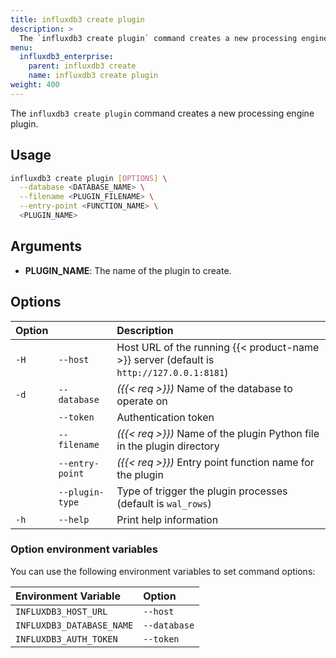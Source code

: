 ```yaml
---
title: influxdb3 create plugin
description: >
  The `influxdb3 create plugin` command creates a new processing engine plugin.
menu:
  influxdb3_enterprise:
    parent: influxdb3 create
    name: influxdb3 create plugin
weight: 400
---
```


The `influxdb3 create plugin` command creates a new processing engine plugin.

## Usage

<!--pytest.mark.skip-->

```bash
influxdb3 create plugin [OPTIONS] \
  --database <DATABASE_NAME> \
  --filename <PLUGIN_FILENAME> \
  --entry-point <FUNCTION_NAME> \
  <PLUGIN_NAME>
```

## Arguments

- **PLUGIN_NAME**: The name of the plugin to create.

## Options

| Option |                 | Description                                                                              |
| :----- | :-------------- | :--------------------------------------------------------------------------------------- |
| `-H`   | `--host`        | Host URL of the running {{< product-name >}} server (default is `http://127.0.0.1:8181`) |
| `-d`   | `--database`    | _({{< req >}})_ Name of the database to operate on                                       |
|        | `--token`       | Authentication token                                                                     |
|        | `--filename`    | _({{< req >}})_ Name of the plugin Python file in the plugin directory                   |
|        | `--entry-point` | _({{< req >}})_ Entry point function name for the plugin                                 |
|        | `--plugin-type` | Type of trigger the plugin processes (default is `wal_rows`)                             |
| `-h`   | `--help`        | Print help information                                                                   |

### Option environment variables

You can use the following environment variables to set command options:

| Environment Variable      | Option       |
| :------------------------ | :----------- |
| `INFLUXDB3_HOST_URL`      | `--host`     |
| `INFLUXDB3_DATABASE_NAME` | `--database` |
| `INFLUXDB3_AUTH_TOKEN`    | `--token`    |

<!-- TODO: GET EXAMPLES -->
